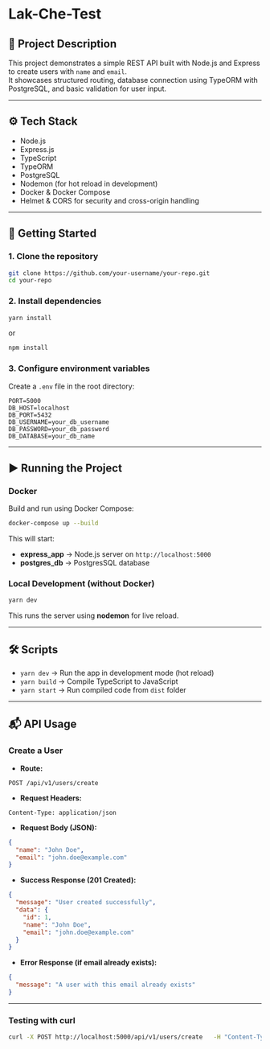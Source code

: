# Lak-Che-Test

## 📌 Project Description
This project demonstrates a simple REST API built with Node.js and Express to create users with `name` and `email`.  
It showcases structured routing, database connection using TypeORM with PostgreSQL, and basic validation for user input.

---

## ⚙️ Tech Stack
- Node.js
- Express.js
- TypeScript
- TypeORM
- PostgreSQL
- Nodemon (for hot reload in development)
- Docker & Docker Compose
- Helmet & CORS for security and cross-origin handling

---

## 🚀 Getting Started

### 1. Clone the repository
```bash
git clone https://github.com/your-username/your-repo.git
cd your-repo
```

### 2. Install dependencies
```bash
yarn install
```
or
```bash
npm install
```

### 3. Configure environment variables
Create a `.env` file in the root directory:

```env
PORT=5000
DB_HOST=localhost
DB_PORT=5432
DB_USERNAME=your_db_username
DB_PASSWORD=your_db_password
DB_DATABASE=your_db_name
```

---

## ▶️ Running the Project

### Docker
Build and run using Docker Compose:
```bash
docker-compose up --build
```

This will start:
- **express_app** → Node.js server on `http://localhost:5000`
- **postgres_db** → PostgresSQL database

### Local Development (without Docker)
```bash
yarn dev
```
This runs the server using **nodemon** for live reload.

---

## 🛠 Scripts
- `yarn dev` → Run the app in development mode (hot reload)
- `yarn build` → Compile TypeScript to JavaScript
- `yarn start` → Run compiled code from `dist` folder

---

## 📬 API Usage

### Create a User

- **Route:**
```
POST /api/v1/users/create
```

- **Request Headers:**
```http
Content-Type: application/json
```

- **Request Body (JSON):**
```json
{
  "name": "John Doe",
  "email": "john.doe@example.com"
}
```

- **Success Response (201 Created):**
```json
{
  "message": "User created successfully",
  "data": {
    "id": 1,
    "name": "John Doe",
    "email": "john.doe@example.com"
  }
}
```

- **Error Response (if email already exists):**
```json
{
  "message": "A user with this email already exists"
}
```

---

### Testing with curl
```bash
curl -X POST http://localhost:5000/api/v1/users/create   -H "Content-Type: application/json"   -d '{"name":"John Doe","email":"john.doe@example.com"}'
```
